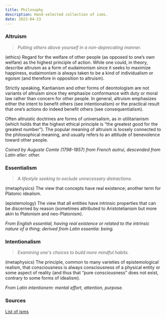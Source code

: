 ```yaml
---
title: Philosophy
description: Hand-selected collection of isms.
date: 2022-04-23
---
```


### Altruism

> _Putting others above yourself in a non-deprecating manner._

(ethics) Regard for the welfare of other people (as opposed to one’s own welfare) as the highest principle of action. While one could, in theory, describe altruism as a form of eudaimonism since it seeks to maximize happiness, eudaimonism is always taken to be a kind of individualism or egoism (and therefore in opposition to altruism).

Strictly speaking, Kantianism and other forms of deontologism are not variants of altruism since they emphasize conformance with duty or moral law rather than concern for other people. In general, altruism emphasizes either the intent to benefit others (see intentionalism) or the practical result that one’s actions do indeed benefit others (see consequentialism).

Often altruistic doctrines are forms of universalism, as in utilitarianism (which holds that the highest ethical principle is “the greatest good for the greatest number”). The popular meaning of altruism is loosely connected to the philosophical meaning, and usually refers to an attitude of benevolence toward other people.

_Coined by Auguste Comte (1798-1857) from French autrui, descended from Latin alter: other._

### Essentialism

> _A lifestyle seeking to exclude unnecessary distractions._

(metaphysics) The view that concepts have real existence; another term for Platonic idealism.

(epistemology) The view that all entities have intrinsic properties that can be discerned by reason (sometimes attributed to Aristotelianism but more akin to Platonism and neo-Platonism).

_From English essential, having real existence or related to the intrinsic nature of a thing; derived from Latin essentia: being._

### Intentionalism

> _Examining one's choices to build more mindful habits._

(metaphysics) The principle, common to many varieties of epistemological realism, that consciousness is always consciousness of a physical entity or some aspect of reality (and thus that “pure consciousness” does not exist, contrary to some forms of idealism).

_From Latin intentionem: mental effort, attention, purpose._

### Sources

[List of isms](https://ismbook.com/ism-list)
